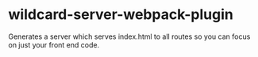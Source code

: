 # wildcard-server-webpack-plugin
Generates a server which serves index.html to all routes so you can focus on just your front end code. 
